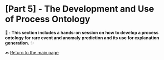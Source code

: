 # [Part 5] - The Development and Use of Process Ontology

📂 **: This section includes a hands-on session on how to develop a process ontology for rare event and anomaly prediction and its use for explanation generation.** ✨  



🔙 [Return to the main page](../)
